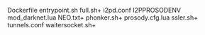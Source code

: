 Dockerfile  entrypoint.sh  full.sh+  i2pd.conf  I2PPROSODENV  mod_darknet.lua  NEO.txt+  phonker.sh+  prosody.cfg.lua  ssler.sh+  tunnels.conf  waitersocket.sh+
